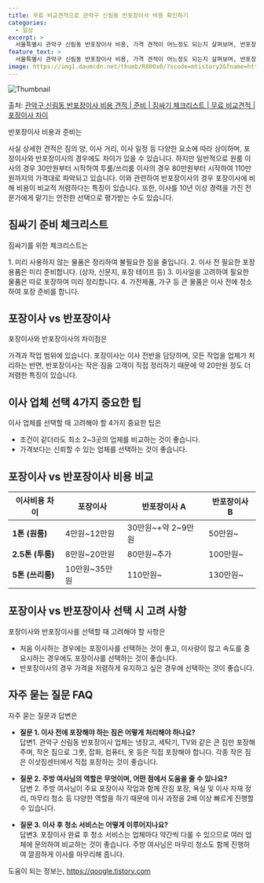 ```yaml
---
title: 무료 비교견적으로 관악구 신림동 반포장이사 비용 확인하기
categories:
  - 일상
excerpt: >
  서울특별시 관악구 신림동 반포장이사 비용, 가격 견적이 어느정도 되는지 살펴보며, 반포장이사를 준비함에 있어 짐싸기 준비 체크리스트가 무엇인지 보겠습니다. 마지막으로 포장이사와 차이점을 통해 무료 비교견적으로 어떤 것이 더 합리적인 선택인지 공유 드립니다.관악구 신림동 포장이사 견적 샘플 보기 👈 클릭관악구 신림동 포장이사 가격 살펴보기 👈 클릭관악구 신림동 반포장이사 평균 이사 비용평수관악구 신림동 평균 이사 비용원룸 이사9평 이하 (1톤)30만원~투룸/쓰리룸 이사16평 ~ 20평 (2.5톤)80만원~쓰리룸 이사21평 (5톤) ~110만원~우리집 무료 이사견적 받기 👈 클릭포장 vs 반포장: 어떤 차이가 있을까?가격, 작업 범위, 실력 등 다양한 측면을 비교하여 포장과 반포장의 차이를 알아보자.포..
feature_text: >
  서울특별시 관악구 신림동 반포장이사 비용, 가격 견적이 어느정도 되는지 살펴보며, 반포장이사를 준비함에 있어 짐싸기 준비 체크리스트가 무엇인지 보겠습니다. 마지막으로 포장이사와 차이점을 통해 무료 비교견적으로 어떤 것이 더 합리적인 선택인지 공유 드립니다.관악구 신림동 포장이사 견적 샘플 보기 👈 클릭관악구 신림동 포장이사 가격 살펴보기 👈 클릭관악구 신림동 반포장이사 평균 이사 비용평수관악구 신림동 평균 이사 비용원룸 이사9평 이하 (1톤)30만원~투룸/쓰리룸 이사16평 ~ 20평 (2.5톤)80만원~쓰리룸 이사21평 (5톤) ~110만원~우리집 무료 이사견적 받기 👈 클릭포장 vs 반포장: 어떤 차이가 있을까?가격, 작업 범위, 실력 등 다양한 측면을 비교하여 포장과 반포장의 차이를 알아보자.포..
image: https://img1.daumcdn.net/thumb/R800x0/?scode=mtistory2&fname=https%3A%2F%2Fblog.kakaocdn.net%2Fdn%2FVCjSb%2FbtsHbgVRzOJ%2FAhXY7CnljljGJ2DK68PES1%2Fimg.webp
---
```


![Thumbnail](https://img1.daumcdn.net/thumb/R800x0/?scode=mtistory2&fname=https%3A%2F%2Fblog.kakaocdn.net%2Fdn%2FVCjSb%2FbtsHbgVRzOJ%2FAhXY7CnljljGJ2DK68PES1%2Fimg.webp)

<p>출처: <a href="https://qoogle.tistory.com/9839" rel="dofollow">관악구 신림동 반포장이사 비용 견적 | 준비 | 짐싸기 체크리스트 | 무료 비교견적 | 포장이사 차이</a> </p>

반포장이사 비용과 준비는

사실 상세한 견적은 짐의 양, 이사 거리, 이사 일정 등 다양한 요소에 따라 상이하며, 포장이사와 반포장이사의 경우에도 차이가 있을 수
있습니다. 하지만 일반적으로 원룸 이사의 경우 30만원부터 시작하여 투룸/쓰리룸 이사의 경우 80만원부터 시작하여 110만원까지의 가격대로
파악되고 있습니다. 이와 관련하여 반포장이사의 경우 포장이사에 비해 비용이 비교적 저렴하다는 특징이 있습니다. 또한, 이사를 10년 이상
경력을 가진 전문가에게 맡기는 안전한 선택으로 평가받는 수도 있습니다.

## 짐싸기 준비 체크리스트

짐싸기를 위한 체크리스트는

1\. 미리 사용하지 않는 물품은 정리하여 불필요한 짐을 줄입니다. 2\. 이사 전 필요한 포장용품은 미리 준비합니다. (상자, 신문지,
포장 테이프 등) 3\. 이사일을 고려하여 필요한 물품은 따로 포장하여 미리 정리합니다. 4\. 가전제품, 가구 등 큰 물품은 이사 전에
청소하여 포장 준비를 합니다.

## 포장이사 vs 반포장이사

포장이사와 반포장이사의 차이점은

가격과 작업 범위에 있습니다. 포장이사는 이사 전반을 담당하며, 모든 작업을 업체가 처리하는 반면, 반포장이사는 작은 짐을 고객이 직접
정리하기 때문에 약 20만원 정도 더 저렴한 특징이 있습니다.

## 이사 업체 선택 4가지 중요한 팁

이사 업체를 선택할 때 고려해야 할 4가지 중요한 팁은

  * 조건이 같더라도 최소 2~3곳의 업체를 비교하는 것이 좋습니다.
  * 가격보다는 신뢰할 수 있는 업체를 선택하는 것이 좋습니다.

## 포장이사 vs 반포장이사 비용 비교

**이사비용 차이** | **포장이사** | **반포장이사 A** | **반포장이사 B**  
---|---|---|---  
**1톤 (원룸)** | 4만원~12만원 | 30만원~+약 2~9만원 | 50만원~  
**2.5톤 (투룸)** | 8만원~20만원 | 80만원~추가 | 100만원~  
**5톤 (쓰리룸)** | 10만원~35만원 | 110만원~ | 130만원~  
  
## 포장이사 vs 반포장이사 선택 시 고려 사항

포장이사와 반포장이사를 선택할 때 고려해야 할 사항은

  * 처음 이사하는 경우에는 포장이사를 선택하는 것이 좋고, 이사량이 많고 속도를 중요시하는 경우에도 포장이사를 선택하는 것이 좋습니다.
  * 반포장이사의 경우 가격을 저렴하게 유지하고 싶은 경우에 선택하는 것이 좋습니다.

## 자주 묻는 질문 FAQ

자주 묻는 질문과 답변은

  * **질문 1. 이사 전에 포장해야 하는 짐은 어떻게 처리해야 하나요?**  
답변1. 관악구 신림동 반포장이사 업체는 냉장고, 세탁기, TV와 같은 큰 짐만 포장해 주며, 작은 짐으로 그릇, 잡화, 컴퓨터, 옷 등은
직접 포장해야 합니다. 각종 작은 짐은 이삿짐센터에서 직접 포장하는 것이 좋습니다.

  * **질문 2. 주방 여사님의 역할은 무엇이며, 어떤 점에서 도움을 줄 수 있나요?**  
답변 2. 주방 여사님이 주요 포장이사 작업과 함께 잔짐 포장, 욕실 및 이사 자재 정리, 마무리 청소 등 다양한 역할을 하기 때문에 이사
과정을 2배 이상 빠르게 진행할 수 있습니다.

  * **질문 3. 이사 후 청소 서비스는 어떻게 이루어지나요?**  
답변3. 포장이사 완료 후 청소 서비스는 업체마다 약간씩 다를 수 있으므로 여러 업체에 문의하여 비교하는 것이 좋습니다. 주방 여사님은
마무리 청소도 함께 진행하여 깔끔하게 이사를 마무리해 줍니다.



 

도움이 되는 정보는, <a href="https://qoogle.tistory.com" rel="dofollow">https://qoogle.tistory.com</a>


